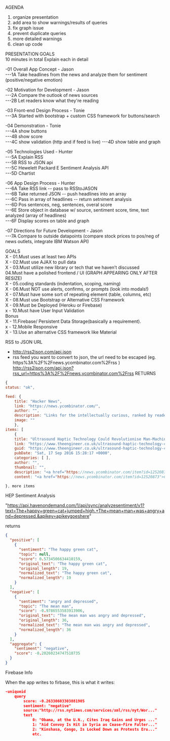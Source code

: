 AGENDA  
1. organize presentation  
2. add area to show warnings/results of queries  
3. fix graph issue      
4. prevent duplicate queries  
5. more detailed warnings   
6. clean up code  


PRESENTATION GOALS  
10 minutes in total
Explain each in detail

-01 Overall App Concept - Jason  
---1A Take headlines from the news and analyze them for sentiment (positive/negative emotion)

-02 Motivation for Development  - Jason  
---2A Compare the outlook of news sources    
---2B Let readers know what they're reading  

-03 Front-end Design Process - Tonie  
---3A Started with bootstrap + custom CSS framework for buttons/search

-04 Demonstration - Tonie   
---4A show buttons  
---4B show score  
---4C show validation (http and if feed is live)
---4D show table and graph    

-05 Technologies Used - Hunter     
---5A Explain RSS    
---5B RSS to JSON api  
---5C Hewelett Packard E Sentiment Analysis API   
---5D Chartist  

-06 App Design Process - Hunter  
---6A Take RSS link -- pass to RSStoJASON  
---6B Take returned JSON -- push headlines into an array  
---6C Pass in array of headlines -- return setniment analysis  
---6D Pos sentences, neg, sentences, overal score  
---6E Store object in database w/ source, sentiment score, time, text analyzed (array of headlines)  
---6F Display scores on table and graph

-07 Directions for Future Development - Jason    
---7A Compare to outside datapoints (compare stock prices to pos/neg of news outlets, integrate IBM Watson API)  

GOALS  
X - 01.Must uses at least two APIs  
X - 02.Must use AJAX to pull data  
X - 03.Must utilize new library or tech that we haven’t discussed    
04.Must have a polished frontend / UI (GRAPH APPEARING ONLY AFTER RESIZE)   
X - 05.coding standards (indentation, scoping, naming)  
X - 06.Must NOT use alerts, confirms, or prompts (look into modals!)     
X - 07.Must have some sort of repeating element (table, columns, etc)  
X - 08.Must use Bootstrap or Alternative CSS Framework   
X - 09.Must be Deployed (Heroku or Firebase)  
x - 10.Must have User Input Validation    
Bonus   
X - 11.Firebase/ Persistent Data Storage(basically a requirement).    
x - 12.Mobile Responsive    
X - 13.Use an alternative CSS framework like Material    


RSS to JSON URL
- http://rss2json.com/api.json
- rss feed you want to convert to json, the url need to be escaped (eg. https%3A%2F%2Fnews.ycombinator.com%2Frss )
http://rss2json.com/api.json?rss_url=https%3A%2F%2Fnews.ycombinator.com%2Frss
RETURNS
```javascript
{
status: "ok",

feed: {
	title: "Hacker News",
	link: "https://news.ycombinator.com/",
	author: "",
	description: "Links for the intellectually curious, ranked by readers.",
	image: ""
	},
items: [
	{
	title: "Ultrasound Haptic Technology Could Revolutionise Man-Machine Interaction",
	link: "https://www.theengineer.co.uk/ultrasound-haptic-technology-could-revolutionise-man-machine-interaction/",
	guid: "https://www.theengineer.co.uk/ultrasound-haptic-technology-could-revolutionise-man-machine-interaction/",
	pubDate: "Sat, 17 Sep 2016 15:28:17 +0000",
	categories: [ ],
	author: "",
	thumbnail: "",
	description: "<a href="https://news.ycombinator.com/item?id=12520873">Comments</a>",
	content: "<a href="https://news.ycombinator.com/item?id=12520873">Comments</a>"

}, more items
```


HEP Sentiment Analysis

 "https://api.havenondemand.com/1/api/sync/analyzesentiment/v1?text=The+happy+green+cat+jumped+high.+The+mean+man+was+angry+and+depressed.&apikey=apikeygoeshere"
 
returns

```json
{
  "positive": [
    {
      "sentiment": "The happy green cat",
      "topic": null,
      "score": 0.5734506634410159,
      "original_text": "The happy green cat",
      "original_length": 19,
      "normalized_text": "The happy green cat",
      "normalized_length": 19
    }
  ],
  "negative": [
    {
      "sentiment": "angry and depressed",
      "topic": "The mean man",
      "score": -0.9786553583913906,
      "original_text": "The mean man was angry and depressed",
      "original_length": 36,
      "normalized_text": "The mean man was angry and depressed",
      "normalized_length": 36
    }
  ],
  "aggregate": {
    "sentiment": "negative",
    "score": -0.20260234747518735
  }
}
```


Firebase Info

When the app writes to firbase, this is what it writes:

```json
-uniqueid
    query
        score: -0.26330603303881905
        sentiment: "negative"
        source:"http://rss.nytimes.com/services/xml/rss/nyt/Wor..."
        text
            0: "Obama, at the U.N., Cites Iraq Gains and Urges ..."
            1: "Aid Convoy Is Hit in Syria as Cease-Fire Falter..."
            2: "Kinshasa, Congo, Is Locked Down as Protests Eru..."
            etc.
```